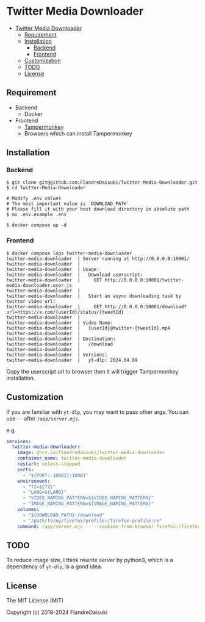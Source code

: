 # Twitter Media Downloader

- [Twitter Media Downloader](#twitter-media-downloader)
  - [Requirement](#requirement)
  - [Installation](#installation)
    - [Backend](#backend)
    - [Frontend](#frontend)
  - [Customization](#customization)
  - [TODO](#todo)
  - [License](#license)

## Requirement

- Backend
  - Docker
- Frontend
  - [Tampermonkey](https://www.tampermonkey.net)
  - Browsers which can install Tampermonkey

## Installation

### Backend

```shell
$ git clone git@github.com:FlandreDaisuki/Twitter-Media-Downloader.git
$ cd Twitter-Media-Downloader

# Modify .env values
# The most important value is `DOWNLOAD_PATH`
# Please fill it with your host download directory in absolute path
$ mv .env.example .env

$ docker compose up -d
```

### Frontend

```shell
$ docker compose logs twitter-media-downloader
twitter-media-downloader  | Server running at http://0.0.0.0:10001/
twitter-media-downloader  |
twitter-media-downloader  | Usage:
twitter-media-downloader  |   Download userscript:
twitter-media-downloader  |     GET http://0.0.0.0:10001/twitter-media-downloader.user.js
twitter-media-downloader  |
twitter-media-downloader  |   Start an async downloading task by twitter video url:
twitter-media-downloader  |     GET http://0.0.0.0:10001/download?url=https://x.com/{userId}/status/{tweetId}
twitter-media-downloader  |
twitter-media-downloader  | Video Name:
twitter-media-downloader  |   {userId}@twitter-{tweetId}.mp4
twitter-media-downloader  |
twitter-media-downloader  | Destination:
twitter-media-downloader  |   /download
twitter-media-downloader  |
twitter-media-downloader  | Versions:
twitter-media-downloader  |   yt-dlp: 2024.04.09
```

Copy the userscript url to browser then it will trigger Tampermonkey installation.

## Customization

If you are familiar with `yt-dlp`, you may want to pass other args. You can use `--` after `/app/server.mjs`.

e.g.

```yaml
services:
  twitter-media-downloader:
    image: ghcr.io/flandredaisuki/twitter-media-downloader
    container_name: twitter-media-downloader
    restart: unless-stopped
    ports:
      - "${PORT:-10001}:10001"
    environment:
      - "TZ=${TZ}"
      - "LANG=${LANG}"
      - "VIDEO_NAMING_PATTERN=${VIDEO_NAMING_PATTERN}"
      - "IMAGE_NAMING_PATTERN=${IMAGE_NAMING_PATTERN}"
    volumes:
      - "${DOWNLOAD_PATH}:/download"
      - "/path/to/my/firefox/profile:/firefox-profile:ro"
    command: /app/server.mjs -- --cookies-from-browser firefox:/firefox-profile
```

## TODO

To reduce image size, I think rewrite server by python3, which is a dependency of `yt-dlp`, is a good idea.

## License

The MIT License (MIT)

Copyright (c) 2019-2024 FlandreDaisuki
